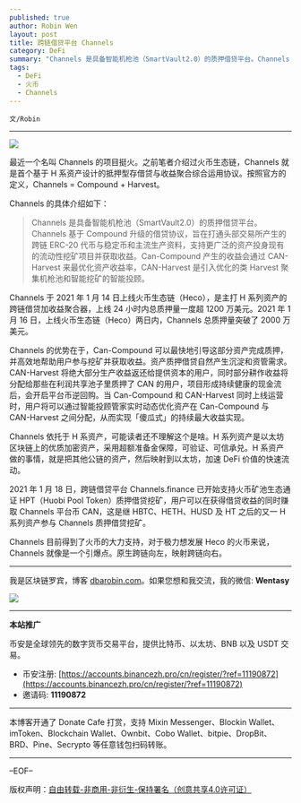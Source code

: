 ```yaml
---
published: true
author: Robin Wen
layout: post
title: 跨链借贷平台 Channels
category: DeFi
summary: "Channels 是具备智能机枪池（SmartVault2.0）的质押借贷平台。Channels 基于 Compound 升级的借贷协议，旨在打通头部交易所产生的跨链 ERC-20 代币与稳定币和主流生产资料，支持更广泛的资产投身现有的流动性挖矿项目并获取收益。Can-Compound 产生的收益会通过 CAN-Harvest 来最优化资产收益率，CAN-Harvest 是引入优化的类 Harvest 聚集机枪池和智能挖矿的智能投顾。Channels 目前得到了火币的大力支持，对于极力想发展 Heco 的火币来说，Channels 就像是一个引爆点。原生跨链向左，映射跨链向右。"
tags:
  - DeFi
  - 火币
  - Channels
---
```


`文/Robin`

***

![](https://cdn.dbarobin.com/d79zavh.png)

最近一个名叫 Channels 的项目挺火。之前笔者介绍过火币生态链，Channels 就是首个基于 H 系资产设计的抵押型存借贷与收益聚合综合运用协议。按照官方的定义，Channels = Compound + Harvest。

Channels 的具体介绍如下：

> Channels 是具备智能机枪池（SmartVault2.0）的质押借贷平台。Channels 基于 Compound 升级的借贷协议，旨在打通头部交易所产生的跨链 ERC-20 代币与稳定币和主流生产资料，支持更广泛的资产投身现有的流动性挖矿项目并获取收益。Can-Compound 产生的收益会通过 CAN-Harvest 来最优化资产收益率，CAN-Harvest 是引入优化的类 Harvest 聚集机枪池和智能挖矿的智能投顾。

Channels 于 2021 年 1 月 14 日上线火币生态链（Heco），是主打 H 系列资产的跨链借贷加收益聚合器，上线 24 小时内总质押量一度超 1200 万美元。2021 年 1 月 16 日，上线火币生态链（Heco）两日内，Channels 总质押量突破了 2000 万美元。

Channels 的优势在于，Can-Compound 可以最快地引导这部分资产完成质押，并高效地帮助用户参与挖矿并获取收益。资产质押借贷自然产生沉淀和资管需求。CAN-Harvest 将绝大部分生产收益返还给提供资本的用户，同时部分耕作收益将分配给那些在利润共享池子里质押了 CAN 的用户，项目形成持续健康的现金流后，会开启平台币逆回购。当 Can-Compound 和 CAN-Harvest 同时上线运营时，用户将可以通过智能投顾管家实时动态优化资产在 Can-Compound 与 CAN-Harvest 之间分配，从而实现「傻瓜式」的持续最大收益实现。

Channels 依托于 H 系资产，可能读者还不理解这个是啥。H 系列资产是以太坊区块链上的优质加密资产，采用超额准备金保障，可验证、可信承兑。H 系资产做的事情，就是把其他公链的资产，然后映射到以太坊，加速 DeFi 价值的快速流动。

2021 年 1 月 18 日，跨链借贷平台 Channels.finance 已开始支持火币矿池生态通证 HPT（Huobi Pool Token）质押借贷挖矿，用户可以在获得借贷收益的同时赚取 Channels 平台币 CAN，这是继 HBTC、HETH、HUSD 及 HT 之后的又一 H 系列资产参与 Channels 质押借贷挖矿。

Channels 目前得到了火币的大力支持，对于极力想发展 Heco 的火币来说，Channels 就像是一个引爆点。原生跨链向左，映射跨链向右。

***

我是区块链罗宾，博客 [dbarobin.com](https://dbarobin.com/)。如果您想和我交流，我的微信: **Wentasy**

![](https://cdn.dbarobin.com/v4yywe2.png)

***

**本站推广**

币安是全球领先的数字货币交易平台，提供比特币、以太坊、BNB 以及 USDT 交易。

* 币安注册: [https://accounts.binancezh.pro/cn/register/?ref=11190872](https://accounts.binancezh.pro/cn/register/?ref=11190872)
* 邀请码: **11190872**

***

本博客开通了 Donate Cafe 打赏，支持 Mixin Messenger、Blockin Wallet、imToken、Blockchain Wallet、Ownbit、Cobo Wallet、bitpie、DropBit、BRD、Pine、Secrypto 等任意钱包扫码转账。

<center>
    <div class="--donate-button"
         data-button-id="f8b9df0d-af9a-460d-8258-d3f435445075"
    ></div>
</center>

***

–EOF–

版权声明：[自由转载-非商用-非衍生-保持署名（创意共享4.0许可证）](http://creativecommons.org/licenses/by-nc-nd/4.0/deed.zh)